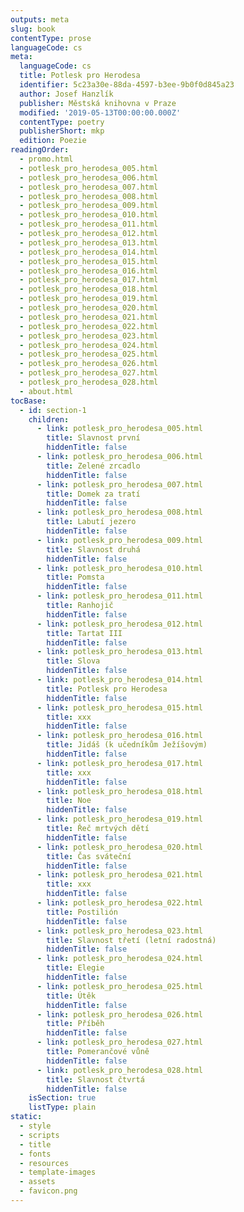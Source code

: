 ```yaml
---
outputs: meta
slug: book
contentType: prose
languageCode: cs
meta:
  languageCode: cs
  title: Potlesk pro Herodesa
  identifier: 5c23a30e-88da-4597-b3ee-9b0f0d845a23
  author: Josef Hanzlík
  publisher: Městská knihovna v Praze
  modified: '2019-05-13T00:00:00.000Z'
  contentType: poetry
  publisherShort: mkp
  edition: Poezie
readingOrder:
  - promo.html
  - potlesk_pro_herodesa_005.html
  - potlesk_pro_herodesa_006.html
  - potlesk_pro_herodesa_007.html
  - potlesk_pro_herodesa_008.html
  - potlesk_pro_herodesa_009.html
  - potlesk_pro_herodesa_010.html
  - potlesk_pro_herodesa_011.html
  - potlesk_pro_herodesa_012.html
  - potlesk_pro_herodesa_013.html
  - potlesk_pro_herodesa_014.html
  - potlesk_pro_herodesa_015.html
  - potlesk_pro_herodesa_016.html
  - potlesk_pro_herodesa_017.html
  - potlesk_pro_herodesa_018.html
  - potlesk_pro_herodesa_019.html
  - potlesk_pro_herodesa_020.html
  - potlesk_pro_herodesa_021.html
  - potlesk_pro_herodesa_022.html
  - potlesk_pro_herodesa_023.html
  - potlesk_pro_herodesa_024.html
  - potlesk_pro_herodesa_025.html
  - potlesk_pro_herodesa_026.html
  - potlesk_pro_herodesa_027.html
  - potlesk_pro_herodesa_028.html
  - about.html
tocBase:
  - id: section-1
    children:
      - link: potlesk_pro_herodesa_005.html
        title: Slavnost první
        hiddenTitle: false
      - link: potlesk_pro_herodesa_006.html
        title: Zelené zrcadlo
        hiddenTitle: false
      - link: potlesk_pro_herodesa_007.html
        title: Domek za tratí
        hiddenTitle: false
      - link: potlesk_pro_herodesa_008.html
        title: Labutí jezero
        hiddenTitle: false
      - link: potlesk_pro_herodesa_009.html
        title: Slavnost druhá
        hiddenTitle: false
      - link: potlesk_pro_herodesa_010.html
        title: Pomsta
        hiddenTitle: false
      - link: potlesk_pro_herodesa_011.html
        title: Ranhojič
        hiddenTitle: false
      - link: potlesk_pro_herodesa_012.html
        title: Tartat III
        hiddenTitle: false
      - link: potlesk_pro_herodesa_013.html
        title: Slova
        hiddenTitle: false
      - link: potlesk_pro_herodesa_014.html
        title: Potlesk pro Herodesa
        hiddenTitle: false
      - link: potlesk_pro_herodesa_015.html
        title: xxx
        hiddenTitle: false
      - link: potlesk_pro_herodesa_016.html
        title: Jidáš (k učedníkům Ježíšovým)
        hiddenTitle: false
      - link: potlesk_pro_herodesa_017.html
        title: xxx
        hiddenTitle: false
      - link: potlesk_pro_herodesa_018.html
        title: Noe
        hiddenTitle: false
      - link: potlesk_pro_herodesa_019.html
        title: Řeč mrtvých dětí
        hiddenTitle: false
      - link: potlesk_pro_herodesa_020.html
        title: Čas sváteční
        hiddenTitle: false
      - link: potlesk_pro_herodesa_021.html
        title: xxx
        hiddenTitle: false
      - link: potlesk_pro_herodesa_022.html
        title: Postilión
        hiddenTitle: false
      - link: potlesk_pro_herodesa_023.html
        title: Slavnost třetí (letní radostná)
        hiddenTitle: false
      - link: potlesk_pro_herodesa_024.html
        title: Elegie
        hiddenTitle: false
      - link: potlesk_pro_herodesa_025.html
        title: Útěk
        hiddenTitle: false
      - link: potlesk_pro_herodesa_026.html
        title: Příběh
        hiddenTitle: false
      - link: potlesk_pro_herodesa_027.html
        title: Pomerančové vůně
        hiddenTitle: false
      - link: potlesk_pro_herodesa_028.html
        title: Slavnost čtvrtá
        hiddenTitle: false
    isSection: true
    listType: plain
static:
  - style
  - scripts
  - title
  - fonts
  - resources
  - template-images
  - assets
  - favicon.png
---
```

